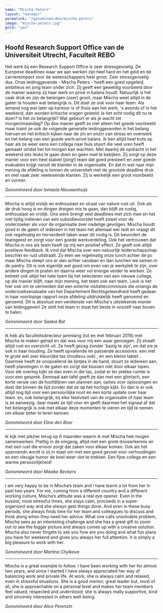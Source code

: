```yaml
---
name: "Mischa Peters"
layout: "manager"
permalink: "/genomineerden/mischa-peters"
image: "mischa-peters.jpg"
gold: "yes"
---
```

## Hoofd Research Support Office van de Universiteit Utrecht, Faculteit REBO
Het werk bij een Research Support Office is zeer stressgevoelig. De Europese deadlines waar we aan werken zijn heel hard en het geld en de carriereimpact voor de wetenschappers heel groot. Zeer stressgevoelig dus. Onze leidinggevende - Mischa Peters - heeft een goed opgeleid, ambitieus en jong team onder zich. Zij geeft een geweldig voorbeeld door de manier waarop zij haar werk en privé in balans houdt. Natuurlijk is het vaak druk en zijn de belangen (zeer) groot, maar Mischa weet altijd in de gaten te houden wat belangrijk is. Dit doet ze ook voor haar team. Als iemand nog wat later op kantoor is of thuis aan het werk, 's avonds of in het weekend, dan worden kritische vragen gesteld. Is het echt nodig dit nu te doen? Is het zo belangrijk? Wat gebeurt er als je wacht tot morgen/maandag? Op doe manier geeft ze niet alleen het goede voorbeeld maar traint ze ook de volgende generatie leidinggevenden in het belang hiervan en het kritisch kijken naar de zin en onzin van stress en overwerk en het belang van een goede werk-privé balans. Ik ben altijd heel trots op haar als ze weer eens een collega naar huis stuurt die veel uren heeft gemaakt omdat het tot morgen kan wachten. Met daarbij de opdracht in het weekend iets leuks te gaan doen en geen mail te bekijken. Zij zorgt op deze manier voor een heel stabiel (jong!) team dat goed presteert en zeer goede evaluaties krijgt vanuit de klanten in de organisatie. En dat in wat naar mijn mening de afdeling is binnen de universiteit met de grootste deadline druk en met vaak zeer veeleisende klanten. Zij is werkelijk een groot voorbeeld en vormer.

_Genomineerd door Ismaela Nieuwenhuijs_

<hr>

Mischa is altijd vrolijk en enthousiast en straat van nature rust uit. Ook als de druk hoog is en dingen dreigen mis te gaan, dan blijft ze rustig, enthousiast en vrolijk. Ons werk brengt veel deadlines met zich mee en het niet tijdig indienen van een subsidievoorstel heeft zowel voor de onderzoeker als voor de organisatie zeer nadelige gevolgen. Mischa houdt goed in de gaten of iedereen in het team het allemaal wel redt en vraagt dit ook regelmatig en herverdeelt taken waar dit nodig is. Dit bevordert de teamgeest en zorgt voor een goede werkverdeling. Ook het vertrouwen dat Mischa in ons als team heeft op mij een positief effect. Ze geeft ook altijd positieve feedback. Ik vind dat Mischa over een natuurlijk leiderschapschap beschikt en rust uitstraalt. Zo eten we regelmatig onze lunch achter de pc maar Mischa sleept ons er dan achter vandaan en dan lunchen we samen in de pantry. Dit is ook eigenlijk wel goed om even van je werkplek te zijn, over andere dingen te praten en daarna weer vol energie verder te werken. Ze betrekt ook altijd het hele team bij het selecteren van een nieuwe collega, op die manier blijft, naar mijn mening, het team ook een team. Leuk is het hier ook om te vermelden dat een externe visitatiecommissie die onlangs de onderzoeksevaluatie van het Departement Rechtsgeleerdheid heeft gedaan in haar voorlopige rapport onze afdeling uitdrukkelijk heeft genoemd en geroemd. Dit is absoluut een verdienste van Mischa's uitstekende manier van leidinggeven! Ze stelt het team in staat het beste in onszelf naar boven te halen.

_Genomineerd door Saskia Bal_

<hr>

Ik heb als faculteitsdirecteur jarenlang (tot en met februari 2016) met Mischa te maken gehad en dat was voor mij een waar genoegen. Zij straalt altijd rust en overzicht uit. Ze heeft gezag zonder 'bazig te zijn', en dat zie je ook in haar houding. Ze heeft opvallende en passende accesoires: een niet te grote wel zeer kleurrijke tas (modieus ook) , en een kleine tablet . Daarmee heeft ze onopvallend de lijntjes in de hand, stuurt ze iedereen aan, heeft planningen in de gaten en zorgt dat klussen niet door elkaar lopen. Voor elk overleg kijkt ze dan even in die tas, zodat er ter plekke ruimte is voor een gesprek. Eenmaal aan tafel geeft ze dan met een glimlach, een korte versie van de hoofdlijnen van plannen aan, opties voor oplossingen en doet dat binnen de tijd zonder dat ze op het horloge kijkt. En dan is er ook altijd nog tijd voor een persoonlijke noot en een korte update over haar team. en, ook belangrijk, bij elke festiviteit van de organisatie of haar team is ze aanwezig. daar maakt ze tijd voor en geeft daarmee het signaal af dat het belangrijk is ook met elkaar deze momenten te vieren en tijd te nemen om elkaar beter te leren kennen.

_Genomineerd door Eline den Boer_

<hr>

Ik kijk met plezier terug op 6 maanden waarin ik met Mischa heb mogen samenwerken. Prettig in de omgang, altijd met een grote dossierkennis en met een rust die ervoor zorgt dat zaken voor elkaar komen. Ook als het spannendn wordt is zij in staat om met een goed gevoel voor verhoudingen en een vleugje humor de boel weer vlot te trekken. Een fijne collega en een warme persoonlijkheid!

_Genomineerd door Maaike Beckers_

<hr>

I am very happy to be in Mischa’s team and I have learnt a lot from her in past two years. For me, coming from a different country and a different working culture, Mischa’s attitude was a real eye opener. Even in the busiest, most stressful times, she stays calm, proceeds in a super-organized way and she always gets things done. And even in these busy periods, she always finds time for her team and colleagues to discuss and think along when they need her advice. What one calls unsolvable problem, Mischa sees as an interesting challenge and she has a great gift to zoom out to see the bigger picture and always comes up with a creative solution. Mischa also never forgets to ask you how are you doing and what fun plans you have for weekend and gives you always her full attention. It is simply a big pleasure to work with her.

_Genomineerd door Martina Chylkova_

<hr>

Mischa is a great example to follow. I have been working with her for almost two years, and since I started I have always appreciated her way of balancing work and private life. At work, she is always calm and relaxed, even in stressful situations. She is a good mentor, great leader but, most of all, she is approachable on a personal level and makes her team members feel valued, respected and understood; she is always really supportive, kind and sincerely interested in others well-being.

_Genomineerd door Alice Perenzin_

